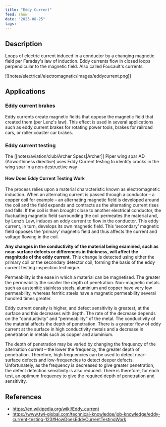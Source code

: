 ```yaml
---
title: "Eddy Current"
feed: show
date: "2023-08-25"
tags:
---
```


## Description
Loops of electric current induced in a conductor by a changing magnetic field per Faraday's law of induction. Eddy currents flow in closed loops perpendicular to the magnetic field. Also called Foucault's currents.

![[notes/electrical/electromagnetic/images/eddycurrent.png]] 

## Applications
### Eddy current brakes
Eddy currents create magnetic fields that oppose the magnetic field that created them (per Lenz's law). This effect is used in several applications such as eddy current brakes for rotating power tools, brakes for railroad cars, or roller coaster car brakes.

### Eddy current testing
The [[notes/aviation/club/Archer Specs|Archer]] Piper wing spar AD (Airworthiness directive) uses Eddy Current testing to identify cracks in the wing spar in a non-destructive way
#### How Does Eddy Current Testing Work
The process relies upon a material characteristic known as electromagnetic induction. When an alternating current is passed through a conductor – a copper coil for example – an alternating magnetic field is developed around the coil and the field expands and contracts as the alternating current rises and falls. If the coil is then brought close to another electrical conductor, the fluctuating magnetic field surrounding the coil permeates the material and, by Lenz’s Law, induces an eddy current to flow in the conductor. This eddy current, in turn, develops its own magnetic field. This ‘secondary’ magnetic field opposes the ‘primary’ magnetic field and thus affects the current and voltage flowing in the coil.

**Any changes in the conductivity of the material being examined, such as near-surface defects or differences in thickness, will affect the magnitude of the eddy current.** This change is detected using either the primary coil or the secondary detector coil, forming the basis of the eddy current testing inspection technique.

Permeability is the ease in which a material can be magnetised. The greater the permeability the smaller the depth of penetration. Non-magnetic metals such as austenitic stainless steels, aluminium and copper have very low permeability, whereas ferritic steels have a magnetic permeability several hundred times greater.

Eddy current density is higher, and defect sensitivity is greatest, at the surface and this decreases with depth. The rate of the decrease depends on the “conductivity” and “permeability” of the metal. The conductivity of the material affects the depth of penetration. There is a greater flow of eddy current at the surface in high conductivity metals and a decrease in penetration in metals such as copper and aluminium.

The depth of penetration may be varied by changing the frequency of the alternation current – the lower the frequency, the greater depth of penetration. Therefore, high frequencies can be used to detect near-surface defects and low-frequencies to detect deeper defects. Unfortunately, as the frequency is decreased to give greater penetration, the defect detection sensitivity is also reduced. There is therefore, for each test, an optimum frequency to give the required depth of penetration and sensitivity.
## References
- https://en.wikipedia.org/wiki/Eddy_current
- https://www.twi-global.com/technical-knowledge/job-knowledge/eddy-current-testing-123#HowDoesEddyCurrentTestingWork
